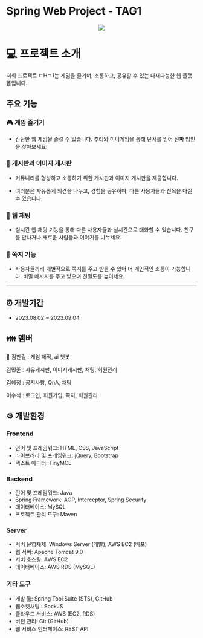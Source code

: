 # Spring Web Project - TAG1

<p align="center"> <img src="https://github.com/m1njunK/final_project/assets/137128412/5329b78e-8ed7-46d9-b51b-df4cc4a0a1c8"> </p>

# :computer: 프로젝트 소개
저희 프로젝트 ㅌHㄱ1는 게임을 즐기며, 소통하고, 공유할 수 있는 다재다능한 웹 플랫폼입니다.

## 주요 기능

### 🎮 게임 즐기기
- 간단한 웹 게임을 즐길 수 있습니다. 추리와 미니게임을 통해 단서를 얻어 진짜 범인을 찾아보세요!

### 💬 게시판과 이미지 게시판
- 커뮤니티를 형성하고 소통하기 위한 게시판과 이미지 게시판을 제공합니다. 

- 여러분은 자유롭게 의견을 나누고, 경험을 공유하며, 다른 사용자들과 친목을 다질 수 있습니다.

### 💬 웹 채팅
- 실시간 웹 채팅 기능을 통해 다른 사용자들과 실시간으로 대화할 수 있습니다. 친구를 만나거나 새로운 사람들과 이야기를 나누세요.

### 💌 쪽지 기능
- 사용자들끼리 개별적으로 쪽지를 주고 받을 수 있어 더 개인적인 소통이 가능합니다. 비밀 메시지를 주고 받으며 친밀도를 높이세요.

---

## :alarm_clock: 개발기간
* 2023.08.02 ~ 2023.09.04

## :family: 멤버

:crown: 김판길 : 게임 제작, ai 챗봇

김민준 : 자유게시판, 이미지게시판, 채팅, 회원관리

김혜정 : 공지사항, QnA, 채팅

이수석 : 로그인, 회원가입, 쪽지, 회원관리

## :gear: 개발환경

### Frontend
- 언어 및 프레임워크: HTML, CSS, JavaScript
- 라이브러리 및 프레임워크: jQuery, Bootstrap
- 텍스트 에디터: TinyMCE

### Backend
- 언어 및 프레임워크: Java
- Spring Framework: AOP, Interceptor, Spring Security
- 데이터베이스: MySQL
- 프로젝트 관리 도구: Maven

### Server
- 서버 운영체제: Windows Server (개발), AWS EC2 (배포)
- 웹 서버: Apache Tomcat 9.0 
- 서버 호스팅: AWS EC2
- 데이터베이스: AWS RDS (MySQL)

### 기타 도구
- 개발 툴: Spring Tool Suite (STS), GitHub
- 웹소켓채팅 : SockJS
- 클라우드 서비스: AWS (EC2, RDS)
- 버전 관리: Git (GitHub)
- 웹 서비스 인터페이스: REST API






